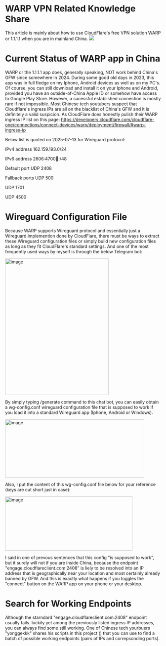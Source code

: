 # WARP VPN Related Knowledge Share
This article is mainly about how to use CloudFlare's free VPN solution WARP or 1.1.1.1 when you are in mainland China.
<img src="https://one.one.one.one/media/warp-plus.png"/>

# Current Status of WARP app in China
WARP or the 1.1.1.1 app does, generally speaking, NOT work behind China's GFW since somewhere in 2024. During some good old days in 2023, this app was in full fledge on my Iphone, Android devices as well as on my PC's.
Of course, you can still download and install it on your Iphone and Android, provided you have an outside-of-China Apple ID or somehow have access to Google Play Store. However, a sucessful established connection is mostly rare if not impossible.
Most Chinese tech youtubers suspect that Cloudflare's ingress IPs are all on the blacklist of China's GFW and it is definitely a valid suspicion. As CloudFlare does honestly pulish their WARP ingress IP list on this page: https://developers.cloudflare.com/cloudflare-one/connections/connect-devices/warp/deployment/firewall/#warp-ingress-ip

Below list is quoted on 2025-07-13 for Wireguard protocol:

IPv4 address	162.159.193.0/24

IPv6 address	2606:4700:100::/48

Default port	UDP 2408

Fallback ports	UDP 500

UDP 1701

UDP 4500

# Wireguard Configuration File 
Because WARP supports Wireguard protocol and essentially just a Wireguard implemention done by CloudFlare, there must be ways to extract these Wireguard configuration files or simply build new configuration files as long as they fit CloudFlare's standard settings. 
And one of the most frequently used ways by myself is through the below Telegram bot:

<img width="335" height="442 " alt="image" src="https://github.com/user-attachments/assets/789096c1-7ee5-48c2-8995-a9962e4c7e71" />

By simply typing /generate command to this chat bot, you can easily obtain a wg-config.conf wireguard configuration file that is supposed to work if you load it into a standard Wireguard app (Iphone, Android or Windows).

<img width="450" height="188" alt="image" src="https://github.com/user-attachments/assets/9be0fe66-215d-4da5-b661-e60c1c4f84ad" />


Also, I put the content of this wg-config.conf file below for your reference (keys are cut short just in case):

<img width="412" height="175" alt="image" src="https://github.com/user-attachments/assets/85de15ed-373f-4fa6-a220-8a40833430e5" />

I said in one of prevous sentences that this config "is supposed to work", but it surely will not if you are inside China, because the endpoint "engage.cloudflareclient.com:2408" is liely to be resolved into an IP address that is geographically near your location and most certainly already banned by GFW. And this is exactly what happens if you toggles the "connect" button on the WARP app on your phone or your desktop.

# Search for Working Endpoints

Although the starndard "engage.cloudflareclient.com:2408" endpoint usually fails. luckily yet among the previously listed ingress IP addresses, you can always find some still working. One of Chinese tech yourbuers "yonggekkk" shares his scripts in this project () that you can use to find a batch of possible working endpoints (pairs of IPs and correpsonding ports).




